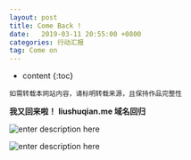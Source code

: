 ```yaml
---
layout: post
title: Come Back !
date: 	2019-03-11 20:55:00 +0800
categories: 行动汇报
tag: Come on
---
```


* content
{:toc}


`如需转载本网站内容，请标明转载来源，且保持作品完整性`


**我又回来啦！**
**liushuqian.me 域名回归**

 
![enter description here](https://wx3.sinaimg.cn/mw690/66bd57b7ly1g0z5wr6x6oj20kq0mu40l.jpg)

![enter description here](https://wx3.sinaimg.cn/mw690/66bd57b7ly1g0z5ttbn4nj22oy22f7wi.jpg)